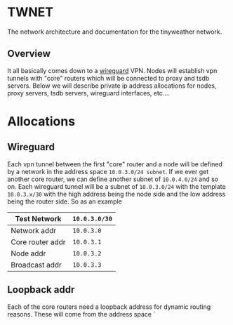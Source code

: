 # TWNET

The network architecture and documentation for the tinyweather network. 

## Overview

It all basically comes down to a [wireguard](wireguard.org) VPN. Nodes will establish vpn tunnels with "core" routers which will be connected to proxy and tsdb servers. Below we will describe private ip address allocations for nodes, proxy servers, tsdb servers, wireguard interfaces, etc.... 

# Allocations

## Wireguard

Each vpn tunnel between the first "core" router and a node will be defined by a network in the address space `10.0.3.0/24 subnet`. If we ever get another core router, we can define another subnet of `10.0.4.0/24` and so on. Each wireguard tunnel will be a subnet of `10.0.3.0/24` with the template `10.0.3.x/30` with the high address being the node side and the low address being the router side. So as an example

| Test Network|  `10.0.3.0/30`|
| -------- | ------- |
| Network addr | `10.0.3.0`|
| Core router addr | `10.0.3.1` |
| Node addr | `10.0.3.2` |
| Broadcast addr | `10.0.3.3` |

## Loopback addr

Each of the core routers need a loopback address for dynamic routing reasons. These will come from the address space `
